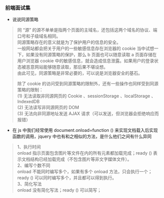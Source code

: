 
### 前端面试集
- 说说同源策略
> 同 “源” 的源不单单是指两个页面的主域名，还包括这两个域名的协议、端口号和子级域名相同。  
> 同源策略存在的意义就是为了保护用户的信息的安全。  
> 一般网站都会把关于用户的一些敏感信息存在浏览器的 cookie 当中试想一下，如果没有同源策略的保护，那么 b 页面也可以随意读取 a 页面存储在用户浏览器 cookie 中的敏感信息，就会造成信息泄露。如果用户的登录状态被恶意网站能够随意读取，那后果不堪设想。  
> 由此可见，同源策略是非常必要的，可以说是浏览器安全的基石。  
> 
> 除了 cookie 的访问受到同源策略的限制外，还有一些操作也同样受到同源策略的限制：   
> (1) 无法读取非同源网页的 Cookie 、sessionStorage 、localStorage 、IndexedDB  
> (2) 无法读写非同源网页的 DOM    
> (3) 无法向非同源地址发送 AJAX 请求（可以发送，但浏览器会拒绝响应而报错）  

- 在 js 中我们经常使用 document.onload=function () 来实现文档载入后实现函数的调用，jquery 中也有和之相似的方法，是什么他们之间有什么异同
> 1、执行时间  
> onload 指示页面包含图片等文件在内的所有元素都加载完成；ready () 表示文档结构已经加载完成（不包含图片等非文字媒体文件）。  
> 2、编写个数不同  
> onload 不能同时编写多个，如果有多个 onload 方法，只会执行一个；ready () 可以同时编写多个，并且都可以得到执行。  
> 3、简化写法  
> onload 没有简化写法；ready () 可以简写；





